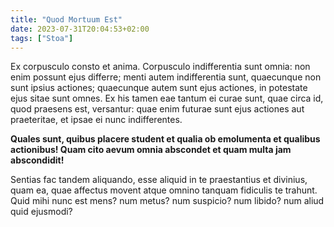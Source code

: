 ```yaml
---
title: "Quod Mortuum Est"
date: 2023-07-31T20:04:53+02:00
tags: ["Stoa"]
---
```


Ex corpusculo consto et anima. Corpusculo indifferentia sunt omnia: non enim possunt ejus differre; menti autem indifferentia sunt, quaecunque non sunt ipsius actiones; quaecunque autem sunt ejus actiones, in potestate ejus sitae sunt omnes. Ex his tamen eae tantum ei curae sunt, quae circa id, quod praesens est, versantur: quae enim futurae sunt ejus actiones aut praeteritae, et ipsae ei nunc indifferentes.

**Quales sunt, quibus placere student et qualia ob emolumenta et qualibus actionibus! Quam cito aevum omnia abscondet et quam multa jam abscondidit!**

Sentias fac tandem aliquando, esse aliquid in te praestantius et divinius, quam ea, quae affectus movent atque omnino tanquam fidiculis te trahunt. Quid mihi nunc est mens? num metus? num suspicio? num libido? num aliud quid ejusmodi? 
